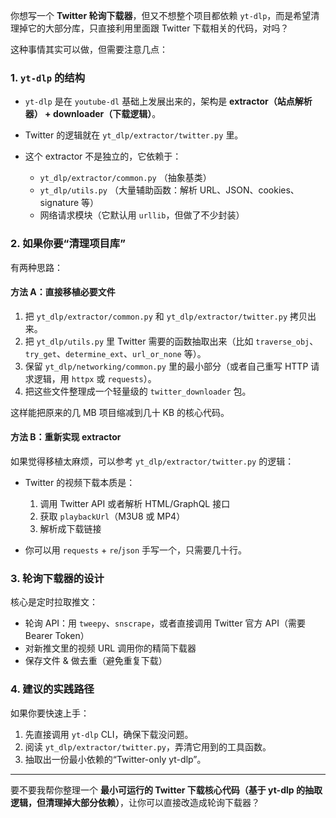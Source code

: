 你想写一个 **Twitter 轮询下载器**，但又不想整个项目都依赖 `yt-dlp`，而是希望清理掉它的大部分库，只直接利用里面跟 Twitter 下载相关的代码，对吗？

这种事情其实可以做，但需要注意几点：

### 1. `yt-dlp` 的结构

* `yt-dlp` 是在 `youtube-dl` 基础上发展出来的，架构是 **extractor（站点解析器） + downloader（下载逻辑）**。
* Twitter 的逻辑就在 `yt_dlp/extractor/twitter.py` 里。
* 这个 extractor 不是独立的，它依赖于：

  * `yt_dlp/extractor/common.py` （抽象基类）
  * `yt_dlp/utils.py` （大量辅助函数：解析 URL、JSON、cookies、signature 等）
  * 网络请求模块（它默认用 `urllib`，但做了不少封装）

### 2. 如果你要“清理项目库”

有两种思路：

#### 方法 A：**直接移植必要文件**

1. 把 `yt_dlp/extractor/common.py` 和 `yt_dlp/extractor/twitter.py` 拷贝出来。
2. 把 `yt_dlp/utils.py` 里 Twitter 需要的函数抽取出来（比如 `traverse_obj`、`try_get`、`determine_ext`、`url_or_none` 等）。
3. 保留 `yt_dlp/networking/common.py` 里的最小部分（或者自己重写 HTTP 请求逻辑，用 `httpx` 或 `requests`）。
4. 把这些文件整理成一个轻量级的 `twitter_downloader` 包。

这样能把原来的几 MB 项目缩减到几十 KB 的核心代码。

#### 方法 B：**重新实现 extractor**

如果觉得移植太麻烦，可以参考 `yt_dlp/extractor/twitter.py` 的逻辑：

* Twitter 的视频下载本质是：

  1. 调用 Twitter API 或者解析 HTML/GraphQL 接口
  2. 获取 `playbackUrl`（M3U8 或 MP4）
  3. 解析成下载链接
* 你可以用 `requests` + `re`/`json` 手写一个，只需要几十行。

### 3. 轮询下载器的设计

核心是定时拉取推文：

* 轮询 API：用 `tweepy`、`snscrape`，或者直接调用 Twitter 官方 API（需要 Bearer Token）
* 对新推文里的视频 URL 调用你的精简下载器
* 保存文件 & 做去重（避免重复下载）

### 4. 建议的实践路径

如果你要快速上手：

1. 先直接调用 `yt-dlp` CLI，确保下载没问题。
2. 阅读 `yt_dlp/extractor/twitter.py`，弄清它用到的工具函数。
3. 抽取出一份最小依赖的“Twitter-only yt-dlp”。

---

要不要我帮你整理一个 **最小可运行的 Twitter 下载核心代码（基于 yt-dlp 的抽取逻辑，但清理掉大部分依赖）**，让你可以直接改造成轮询下载器？

